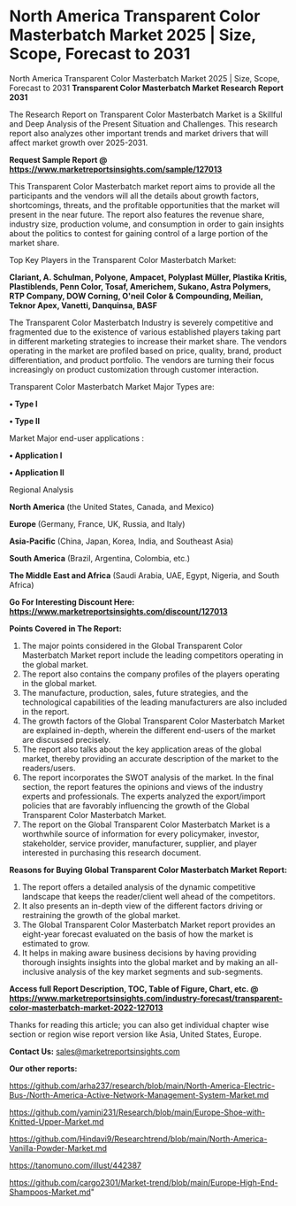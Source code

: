 # North America Transparent Color Masterbatch Market 2025 | Size, Scope, Forecast to 2031
North America Transparent Color Masterbatch Market 2025 | Size, Scope, Forecast to 2031
<strong>Transparent Color Masterbatch Market Research Report 2031</strong>

The Research Report on Transparent Color Masterbatch Market is a Skillful and Deep Analysis of the Present Situation and Challenges. This research report also analyzes other important trends and market drivers that will affect market growth over 2025-2031.

<strong>Request Sample Report @ <a href=https://www.marketreportsinsights.com/sample/127013>https://www.marketreportsinsights.com/sample/127013</a></strong>

This Transparent Color Masterbatch market report aims to provide all the participants and the vendors will all the details about growth factors, shortcomings, threats, and the profitable opportunities that the market will present in the near future. The report also features the revenue share, industry size, production volume, and consumption in order to gain insights about the politics to contest for gaining control of a large portion of the market share.

Top Key Players in the Transparent Color Masterbatch Market:

<strong>Clariant, A. Schulman, Polyone, Ampacet, Polyplast Müller, Plastika Kritis, Plastiblends, Penn Color, Tosaf, Americhem, Sukano, Astra Polymers, RTP Company, DOW Corning, O'neil Color & Compounding, Meilian, Teknor Apex, Vanetti, Danquinsa, BASF</strong>

The Transparent Color Masterbatch Industry is severely competitive and fragmented due to the existence of various established players taking part in different marketing strategies to increase their market share. The vendors operating in the market are profiled based on price, quality, brand, product differentiation, and product portfolio. The vendors are turning their focus increasingly on product customization through customer interaction.

Transparent Color Masterbatch Market Major Types are:

<strong>• Type I

• Type II</strong>

Market Major end-user applications :

<strong>• Application I

• Application II</strong>

Regional Analysis

</u><strong><b>North America</b></strong> (the United States, Canada, and Mexico)

<strong><b>Europe </b></strong>(Germany, France, UK, Russia, and Italy)

<strong><b>Asia-Pacific</b></strong> (China, Japan, Korea, India, and Southeast Asia)

<strong><b>South America</b></strong> (Brazil, Argentina, Colombia, etc.)

<strong><b>The Middle East and Africa</b></strong> (Saudi Arabia, UAE, Egypt, Nigeria, and South Africa)

<strong>Go For Interesting Discount Here: <a href=https://www.marketreportsinsights.com/discount/127013>https://www.marketreportsinsights.com/discount/127013</a></strong>

<strong>Points Covered in The Report:</strong>
<ol>
  <li>The major points considered in the Global Transparent Color Masterbatch Market report include the leading competitors operating in the global market.</li>
  <li>The report also contains the company profiles of the players operating in the global market.</li>
  <li>The manufacture, production, sales, future strategies, and the technological capabilities of the leading manufacturers are also included in the report.</li>
  <li>The growth factors of the Global Transparent Color Masterbatch Market are explained in-depth, wherein the different end-users of the market are discussed precisely.</li>
  <li>The report also talks about the key application areas of the global market, thereby providing an accurate description of the market to the readers/users.</li>
  <li>The report incorporates the SWOT analysis of the market. In the final section, the report features the opinions and views of the industry experts and professionals. The experts analyzed the export/import policies that are favorably influencing the growth of the Global Transparent Color Masterbatch Market.</li>
  <li>The report on the Global Transparent Color Masterbatch Market is a worthwhile source of information for every policymaker, investor, stakeholder, service provider, manufacturer, supplier, and player interested in purchasing this research document.</li>
</ol>
<strong>Reasons for Buying Global Transparent Color Masterbatch Market Report:</strong>

<ol>
  <li>The report offers a detailed analysis of the dynamic competitive landscape that keeps the reader/client well ahead of the competitors.</li>
  <li>It also presents an in-depth view of the different factors driving or restraining the growth of the global market.</li>
  <li>The Global Transparent Color Masterbatch Market report provides an eight-year forecast evaluated on the basis of how the market is estimated to grow.</li>
  <li>It helps in making aware business decisions by having providing thorough insights insights into the global market and by making an all-inclusive analysis of the key market segments and sub-segments.</li>
</ol>
<strong>Access full Report Description, TOC, Table of Figure, Chart, etc. @ <a href=https://www.marketreportsinsights.com/industry-forecast/transparent-color-masterbatch-market-2022-127013>https://www.marketreportsinsights.com/industry-forecast/transparent-color-masterbatch-market-2022-127013</a></strong>


Thanks for reading this article; you can also get individual chapter wise section or region wise report version like Asia, United States, Europe.

<strong>Contact Us:</strong>
sales@marketreportsinsights.com

<strong>Our other reports:</strong>

<a href=https://github.com/arha237/research/blob/main/North-America-Electric-Bus-/North-America-Active-Network-Management-System-Market.md>https://github.com/arha237/research/blob/main/North-America-Electric-Bus-/North-America-Active-Network-Management-System-Market.md</a>

<a href=https://github.com/yamini231/Research/blob/main/Europe-Shoe-with-Knitted-Upper-Market.md>https://github.com/yamini231/Research/blob/main/Europe-Shoe-with-Knitted-Upper-Market.md</a>

<a href=https://github.com/Hindavi9/Researchtrend/blob/main/North-America-Vanilla-Powder-Market.md>https://github.com/Hindavi9/Researchtrend/blob/main/North-America-Vanilla-Powder-Market.md</a>

<a href=https://tanomuno.com/illust/442387>https://tanomuno.com/illust/442387</a>

<a href=https://github.com/cargo2301/Market-trend/blob/main/Europe-High-End-Shampoos-Market.md>https://github.com/cargo2301/Market-trend/blob/main/Europe-High-End-Shampoos-Market.md</a>"
